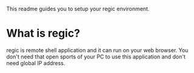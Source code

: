 This readme guides you to setup your regic environment.

# What is regic?
regic is remote shell application and it can run on your web browser.
You don't need that open sports of your PC to use this application and don't need global IP address.





